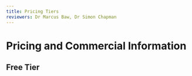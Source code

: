 ```yaml
---
title: Pricing Tiers
reviewers: Dr Marcus Baw, Dr Simon Chapman
---
```


# Pricing and Commercial Information

## Free Tier

## 